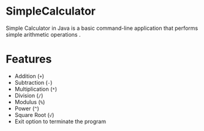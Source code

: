 # SimpleCalculator
Simple Calculator in Java is a basic command-line application that performs simple arithmetic operations .

# Features

- Addition (`+`)
- Subtraction (`-`)
- Multiplication (`*`)
- Division (`/`)
- Modulus (`%`)
- Power (`^`)
- Square Root (`√`)
- Exit option to terminate the program
